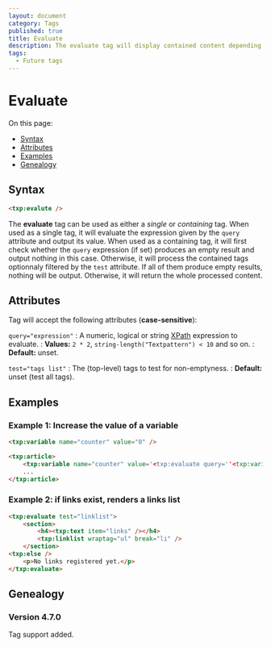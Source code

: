 ```yaml
---
layout: document
category: Tags
published: true
title: Evaluate
description: The evaluate tag will display contained content depending on the evaluation context given.
tags:
  - Future tags
---
```


# Evaluate

On this page:

* [Syntax](#syntax)
* [Attributes](#attributes)
* [Examples](#examples)
* [Genealogy](#genealogy)

## Syntax

~~~ html
<txp:evalute />
~~~

The **evaluate** tag can be used as either a *single* or *containing* tag. When used as a single tag, it will evaluate the expression given by the `query` attribute and output its value. When used as a containing tag, it will first check whether the `query` expression (if set) produces an empty result and output nothing in this case. Otherwise, it will process the contained tags optionnaly filtered by the `test` attribute. If all of them produce empty results, nothing will be output. Otherwise, it will return the whole processed content.

## Attributes

Tag will accept the following attributes (**case-sensitive**):

`query="expression"`
: A numeric, logical or string [XPath](http://www.edankert.com/xpathfunctions.html) expression to evaluate.
: **Values:** `2 * 2`, `string-length("Textpattern") < 10` and so on.
: **Default:** unset.

`test="tags list"`
: The (top-level) tags to test for non-emptyness.
: **Default:** unset (test all tags).

## Examples

### Example 1: Increase the value of a variable

~~~ html
<txp:variable name="counter" value="0" />

<txp:article>
    <txp:variable name="counter" value='<txp:evaluate query=''<txp:variable name="counter" /> + 1'' />' />
    ...
</txp:article>
~~~

### Example 2: if links exist, renders a links list

~~~ html
<txp:evaluate test="linklist">
    <section>
        <h4><txp:text item="links" /></h4>
        <txp:linklist wraptag="ul" break="li" />
    </section>
<txp:else />
    <p>No links registered yet.</p>
</txp:evaluate>

~~~

## Genealogy

### Version 4.7.0

Tag support added.

